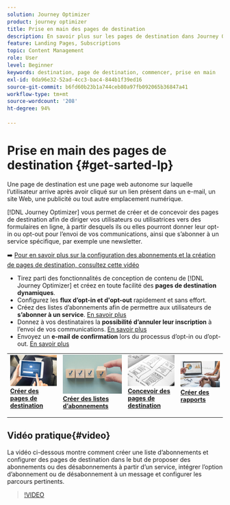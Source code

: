 ```yaml
---
solution: Journey Optimizer
product: journey optimizer
title: Prise en main des pages de destination
description: En savoir plus sur les pages de destination dans Journey Optimizer
feature: Landing Pages, Subscriptions
topic: Content Management
role: User
level: Beginner
keywords: destination, page de destination, commencer, prise en main
exl-id: 0da96e32-52ad-4cc3-bac4-844b1f39ed16
source-git-commit: b6fd60b23b1a744ceb80a97fb092065b36847a41
workflow-type: tm+mt
source-wordcount: '208'
ht-degree: 94%

---
```


# Prise en main des pages de destination {#get-sarted-lp}

Une page de destination est une page web autonome sur laquelle l’utilisateur arrive après avoir cliqué sur un lien présent dans un e-mail, un site Web, une publicité ou tout autre emplacement numérique.

[!DNL Journey Optimizer] vous permet de créer et de concevoir des pages de destination afin de diriger vos utilisateurs ou utilisatrices vers des formulaires en ligne, à partir desquels ils ou elles pourront donner leur opt-in ou opt-out pour lʼenvoi de vos communications, ainsi que s’abonner à un service spécifique, par exemple une newsletter.

➡️ [Pour en savoir plus sur la configuration des abonnements et la création de pages de destination, consultez cette vidéo](#video)

* Tirez parti des fonctionnalités de conception de contenu de [!DNL Journey Optimizer] et créez en toute facilité des **pages de destination dynamiques**.
* Configurez les **flux dʼopt-in et d&#39;opt-out** rapidement et sans effort.
* Créez des listes d’abonnements afin de permettre aux utilisateurs de **sʼabonner à un service**. [En savoir plus](lp-use-cases.md#subscription-to-a-service)
* Donnez à vos destinataires la **possibilité dʼannuler leur inscription** à lʼenvoi de vos communications. [En savoir plus](lp-use-cases.md#opt-out)
* Envoyez un **e-mail de confirmation** lors du processus d’opt-in ou d’opt-out. [En savoir plus](lp-use-cases.md#send-confirmation-email)

<table style="table-layout:fixed"><tr style="border: 0;">
<td>
<a href="create-lp.md">
<img alt="Prospect" src="../assets/do-not-localize/lp-subscription.jpeg">
</a>
<div><a href="create-lp.md"><strong>Créer des pages de destination</strong>
</div>
<p>
</td>
<td>
<a href="subscription-list.md">
<img alt="Peu fréquent" src="../assets/do-not-localize/lp-list.jpg">
</a>
<div>
<a href="subscription-list.md"><strong>Créer des listes d’abonnements</strong></a>
</div>
<p></td>
<td>
<a href="design-lp.md">
<img alt="Validation" src="../assets/do-not-localize/lp-design.jpg">
</a>
<div>
<a href="design-lp.md"><strong>Concevoir des pages de destination</strong></a>
</div>
<p>
</td>
<td>
<a href="../reports/lp-report-live.md">
<img alt="Validation" src="../assets/do-not-localize/lp-reporting.jpg">
</a>
<div>
<a href="../reports/lp-report-live.md"><strong>Créer des rapports</strong></a>
</div>
<p>
</td>
</tr></table>

## Vidéo pratique{#video}

La vidéo ci-dessous montre comment créer une liste d’abonnements et configurer des pages de destination dans le but de proposer des abonnements ou des désabonnements à partir d’un service, intégrer l’option d’abonnement ou de désabonnement à un message et configurer les parcours pertinents.

>[!VIDEO](https://video.tv.adobe.com/v/341280?quality=12&learn=on)